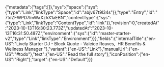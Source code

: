 {"metadata":{"tags":[]},"sys":{"space":{"sys":{"type":"Link","linkType":"Space","id":"abjv67t9l34s"}},"type":"Entry","id":"7tdZFWPD7lmWaXz5X1aEBN","contentType":{"sys":{"type":"Link","linkType":"ContentType","id":"link"}},"revision":0,"createdAt":"2023-10-13T16:30:23.773Z","updatedAt":"2023-10-13T16:31:50.487Z","environment":{"sys":{"id":"master-starter-v2","type":"Link","linkType":"Environment"}}},"fields":{"internalTitle":{"en-US":"Lively Starter DJ - Block Quote - Valeice Reaves,  HR Benefits & Wellness Manager "},"variant":{"en-US":"Link"},"manualUrl":{"en-US":"#todo"},"text":{"en-US":"Read the full story"},"iconPosition":{"en-US":"Right"},"target":{"en-US":"Default"}}}